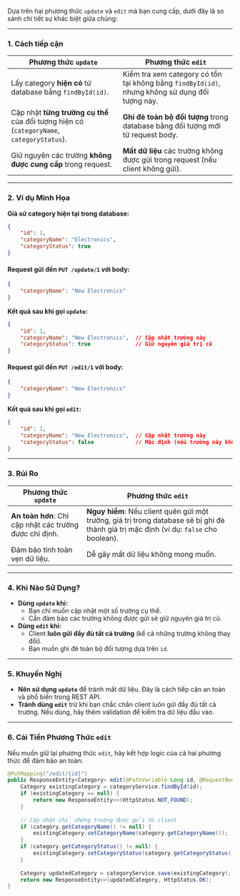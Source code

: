 Dựa trên hai phương thức `update` và `edit` mà bạn cung cấp, dưới đây là so sánh chi tiết sự khác biệt giữa chúng:

---

### **1. Cách tiếp cận**
| Phương thức `update`                                                                 | Phương thức `edit`                                                                 |
|-------------------------------------------------------------------------------------|-----------------------------------------------------------------------------------|
| Lấy category **hiện có** từ database bằng `findById(id)`.                           | Kiểm tra xem category có tồn tại không bằng `findById(id)`, nhưng không sử dụng đối tượng này. |
| Cập nhật **từng trường cụ thể** của đối tượng hiện có (`categoryName`, `categoryStatus`). | **Ghi đè toàn bộ đối tượng** trong database bằng đối tượng mới từ request body.     |
| Giữ nguyên các trường **không được cung cấp** trong request.                        | **Mất dữ liệu** các trường không được gửi trong request (nếu client không gửi).    |

---

### **2. Ví dụ Minh Họa**
**Giả sử category hiện tại trong database:**
```json
{
    "id": 1,
    "categoryName": "Electronics",
    "categoryStatus": true
}
```

#### **Request gửi đến `PUT /update/1` với body:**
```json
{
    "categoryName": "New Electronics"
}
```
**Kết quả sau khi gọi `update`:**
```json
{
    "id": 1,
    "categoryName": "New Electronics",  // Cập nhật trường này
    "categoryStatus": true              // Giữ nguyên giá trị cũ
}
```

#### **Request gửi đến `PUT /edit/1` với body:**
```json
{
    "categoryName": "New Electronics"
}
```
**Kết quả sau khi gọi `edit`:**
```json
{
    "id": 1,
    "categoryName": "New Electronics",  // Cập nhật trường này
    "categoryStatus": false             // Mặc định (nếu trường này không được gửi)
}
```

---

### **3. Rủi Ro**
| Phương thức `update`                                       | Phương thức `edit`                                       |
|------------------------------------------------------------|----------------------------------------------------------|
| **An toàn hơn**: Chỉ cập nhật các trường được chỉ định.    | **Nguy hiểm**: Nếu client quên gửi một trường, giá trị trong database sẽ bị ghi đè thành giá trị mặc định (ví dụ: `false` cho boolean). |
| Đảm bảo tính toàn vẹn dữ liệu.                             | Dễ gây mất dữ liệu không mong muốn.                      |

---

### **4. Khi Nào Sử Dụng?**
- **Dùng `update` khi:**
    - Bạn chỉ muốn cập nhật một số trường cụ thể.
    - Cần đảm bảo các trường không được gửi sẽ giữ nguyên giá trị cũ.
- **Dùng `edit` khi:**
    - Client **luôn gửi đầy đủ tất cả trường** (kể cả những trường không thay đổi).
    - Bạn muốn ghi đè toàn bộ đối tượng dựa trên `id`.

---

### **5. Khuyến Nghị**
- **Nên sử dụng `update`** để tránh mất dữ liệu. Đây là cách tiếp cận an toàn và phổ biến trong REST API.
- **Tránh dùng `edit`** trừ khi bạn chắc chắn client luôn gửi đầy đủ tất cả trường. Nếu dùng, hãy thêm validation để kiểm tra dữ liệu đầu vào.

---

### **6. Cải Tiến Phương Thức `edit`**
Nếu muốn giữ lại phương thức `edit`, hãy kết hợp logic của cả hai phương thức để đảm bảo an toàn:
```java
@PutMapping("/edit/{id}")
public ResponseEntity<Category> edit(@PathVariable Long id, @RequestBody Category category) {
    Category existingCategory = categoryService.findById(id);
    if (existingCategory == null) {
        return new ResponseEntity<>(HttpStatus.NOT_FOUND);
    }
    
    // Cập nhật chỉ những trường được gửi từ client
    if (category.getCategoryName() != null) {
        existingCategory.setCategoryName(category.getCategoryName());
    }
    if (category.getCategoryStatus() != null) {
        existingCategory.setCategoryStatus(category.getCategoryStatus());
    }
    
    Category updatedCategory = categoryService.save(existingCategory);
    return new ResponseEntity<>(updatedCategory, HttpStatus.OK);
}
```